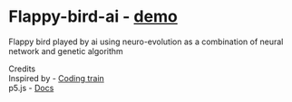 # Flappy-bird-ai - [demo](https://nenadv91.github.io/Flappy-bird-ai/)
Flappy bird played by ai using neuro-evolution as a combination of neural network and genetic algorithm

Credits  
Inspired by - [Coding train](https://github.com/CodingTrain/website/tree/master/CodingChallenges/CC_100.1_NeuroEvolution_FlappyBird/P5)  
p5.js - [Docs](https://p5js.org/)
